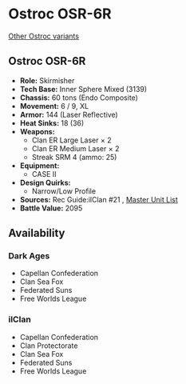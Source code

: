 # Ostroc OSR-6R 

[Other Ostroc variants](../ostroc.md) 

## Ostroc OSR-6R 

- **Role:** Skirmisher 
- **Tech Base:** Inner Sphere Mixed (3139) 
- **Chassis:** 60 tons (Endo Composite) 
- **Movement:** 6 / 9, XL 
- **Armor:** 144 (Laser Reflective) 
- **Heat Sinks:** 18 (36) 
- **Weapons:** 
  - Clan ER Large Laser × 2 
  - Clan ER Medium Laser × 2 
  - Streak SRM 4 (ammo: 25) 
- **Equipment:** 
  - CASE II 
- **Design Quirks:** 
  - Narrow/Low Profile 
- **Sources:** Rec Guide:ilClan #21 , [Master Unit List](http://masterunitlist.info/Unit/Details/8355) 
- **Battle Value:** 2095 

## Availability 

### Dark Ages 

- Capellan Confederation 
- Clan Sea Fox 
- Federated Suns 
- Free Worlds League 

### ilClan 

- Capellan Confederation 
- Clan Protectorate 
- Clan Sea Fox 
- Federated Suns 
- Free Worlds League 

